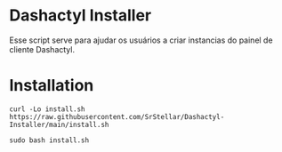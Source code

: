 # Dashactyl Installer
Esse script serve para ajudar os usuários a criar instancias do painel de cliente Dashactyl.

# Installation
`curl -Lo install.sh https://raw.githubusercontent.com/SrStellar/Dashactyl-Installer/main/install.sh`

`sudo bash install.sh`
